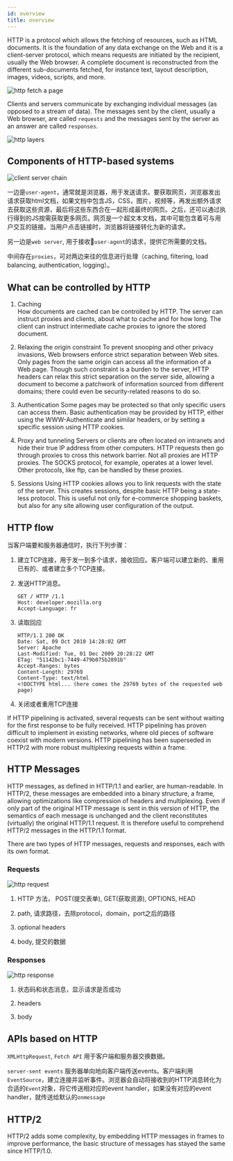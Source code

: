 ```yaml
---
id: overview
title: overview
---
```


HTTP is a protocol which allows the fetching of resources, such as HTML documents. It is the foundation of any data exchange on the Web and it is a client-server protocol, which means requests are initiated by the recipient, usually the Web browser. A complete document is reconstructed from the different sub-documents fetched, for instance text, layout description, images, videos, scripts, and more.

![http fetch a page](assets/fetching_a_page.png)

Clients and servers communicate by exchanging individual messages (as opposed to a stream of data). The messages sent by the client, usually a Web browser, are called `requests` and the messages sent by the server as an answer are called `responses`.

![http layers](assets/http_layers.png)

## Components of HTTP-based systems

![client server chain](assets/client-server-chain.png)

一边是`user-agent`，通常就是浏览器，用于发送请求。要获取网页，浏览器发出请求获取html文档，如果文档中包含JS，CSS，图片，视频等，再发出额外请求去获取这些资源，最后将这些东西合在一起形成最终的网页。之后，还可以通过执行得到的JS按需获取更多网页。网页是一个超文本文档，其中可能包含着可与用户交互的链接。当用户点击链接时，浏览器将链接转化为新的请求。

另一边是`web server`, 用于接收`user-agent`的请求，提供它所需要的文档。

中间存在`proxies`，可对两边来往的信息进行处理（caching, filtering, load balancing, authentication, logging）。

## What can be controlled by HTTP

1. Caching  
How documents are cached can be controlled by HTTP. The server can instruct proxies and clients, about what to cache and for how long. The client can instruct intermediate cache proxies to ignore the stored document.  

2. Relaxing the origin constraint
To prevent snooping and other privacy invasions, Web browsers enforce strict separation between Web sites. Only pages from the same origin can access all the information of a Web page. Though such constraint is a burden to the server, HTTP headers can relax this strict separation on the server side, allowing a document to become a patchwork of information sourced from different domains; there could even be security-related reasons to do so.

3. Authentication
Some pages may be protected so that only specific users can access them. Basic authentication may be provided by HTTP, either using the WWW-Authenticate and similar headers, or by setting a specific session using HTTP cookies.

4. Proxy and tunneling
Servers or clients are often located on intranets and hide their true IP address from other computers. HTTP requests then go through proxies to cross this network barrier. Not all proxies are HTTP proxies. The SOCKS protocol, for example, operates at a lower level. Other protocols, like ftp, can be handled by these proxies.

5. Sessions
Using HTTP cookies allows you to link requests with the state of the server. This creates sessions, despite basic HTTP being a state-less protocol. This is useful not only for e-commerce shopping baskets, but also for any site allowing user configuration of the output.

## HTTP flow

当客户端要和服务器通信时，执行下列步骤：

1. 建立TCP连接，用于发一到多个请求，接收回应。客户端可以建立新的、重用已有的、或者建立多个TCP连接。

2. 发送HTTP消息。

    ```http
    GET / HTTP /1.1
    Host: developer.mozilla.org
    Accept-Language: fr
    ```

3. 读取回应

    ```http
    HTTP/1.1 200 OK
    Date: Sat, 09 Oct 2010 14:28:02 GMT
    Server: Apache
    Last-Modified: Tue, 01 Dec 2009 20:28:22 GMT
    ETag: "51142bc1-7449-479b075b2891b"
    Accept-Ranges: bytes
    Content-Length: 29769
    Content-Type: text/html
    <!DOCTYPE html... (here comes the 29769 bytes of the requested web page)
    ```
  
4. 关闭或者重用TCP连接

If HTTP pipelining is activated, several requests can be sent without waiting for the first response to be fully received. HTTP pipelining has proven difficult to implement in existing networks, where old pieces of software coexist with modern versions. HTTP pipelining has been superseded in HTTP/2 with more robust multiplexing requests within a frame.

## HTTP Messages

HTTP messages, as defined in HTTP/1.1 and earlier, are human-readable. In HTTP/2, these messages are embedded into a binary structure, a frame, allowing optimizations like compression of headers and multiplexing. Even if only part of the original HTTP message is sent in this version of HTTP, the semantics of each message is unchanged and the client reconstitutes (virtually) the original HTTP/1.1 request. It is therefore useful to comprehend HTTP/2 messages in the HTTP/1.1 format.

There are two types of HTTP messages, requests and responses, each with its own format.

### Requests

![http request](assets/http-request.png)

1. HTTP 方法， POST(提交表单), GET(获取资源), OPTIONS, HEAD

2. path, 请求路径，去除protocol，domain，port之后的路径

3. optional headers

4. body, 提交的数据

### Responses

![http response](assets/http-response.png)

1. 状态码和状态消息，显示请求是否成功

2. headers

3. body

## APIs based on HTTP

`XMLHttpRequest`, `Fetch API` 用于客户端和服务器交换数据。

`server-sent events` 服务器单向地向客户端传送events。客户端利用`EventSource`，建立连接并监听事件。浏览器会自动将接收到的HTTP消息转化为合适的`Event`对象，将它传送相对应的event handler，如果没有对应的event handler，就传送给默认的`onmessage`

## HTTP/2

HTTP/2 adds some complexity, by embedding HTTP messages in frames to improve performance, the basic structure of messages has stayed the same since HTTP/1.0.
